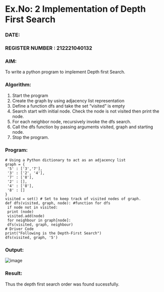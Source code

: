 # Ex.No: 2  Implementation of Depth First Search
### DATE:                                                                            
### REGISTER NUMBER : 212221040132
### AIM: 
To write a python program to implement Depth first Search. 
### Algorithm:
1. Start the program
2. Create the graph by using adjacency list representation
3. Define a function dfs and take the set “visited” is empty 
4. Search start with initial node. Check the node is not visited then print the node.
5. For each neighbor node, recursively invoke the dfs search.
6. Call the dfs function by passing arguments visited, graph and starting node.
7. Stop the program.
### Program:
```
# Using a Python dictionary to act as an adjacency list
graph = {
 '5' : ['3','7'],
 '3' : ['2', '4'],
 '7' : ['8'],
 '2' : [],
 '4' : ['8'],
 '8' : []
}
visited = set() # Set to keep track of visited nodes of graph.
def dfs(visited, graph, node): #function for dfs
 if node not in visited:
 print (node)
 visited.add(node)
 for neighbour in graph[node]:
 dfs(visited, graph, neighbour)
# Driver Code
print("Following is the Depth-First Search")
dfs(visited, graph, '5') 
```
### Output:

![image](https://github.com/Preethi132/AI_Lab_2023-24/assets/136288465/cca7f2bf-afb9-4c7a-ab54-53162852c2c4)

### Result:
Thus the depth first search order was found sucessfully.
